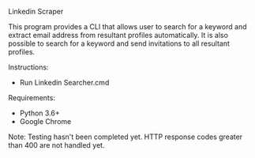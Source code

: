 Linkedin Scraper

This program provides a CLI that allows user to search for a keyword and extract email address from resultant profiles automatically.
It is also possible to search for a keyword and send invitations to all resultant profiles.

Instructions:
  - Run Linkedin Searcher.cmd 

Requirements:
  - Python 3.6+
  - Google Chrome
  
Note: Testing hasn't been completed yet. HTTP response codes greater than 400 are not handled yet.
